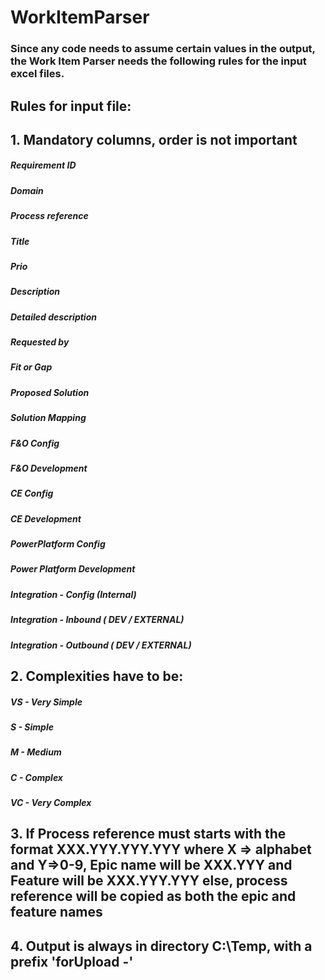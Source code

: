 # WorkItemParser

### Since any code needs to assume certain values in the output, the Work Item Parser needs the following rules for the input excel files.

## Rules for input file:

## 1. Mandatory columns, order is not important	
##### Requirement ID
##### Domain
##### Process reference
##### Title
##### Prio
##### Description
##### Detailed description
##### Requested by
##### Fit or Gap
##### Proposed Solution
##### Solution Mapping
##### F&O Config
##### F&O Development
##### CE Config
##### CE Development
##### PowerPlatform Config
##### Power Platform Development
##### Integration - Config (Internal)
##### Integration - Inbound ( DEV / EXTERNAL)
##### Integration - Outbound ( DEV / EXTERNAL)


## 2. Complexities have to be:
##### VS - Very Simple
##### S - Simple
##### M - Medium
##### C - Complex
##### VC - Very Complex

## 3. If Process reference must starts with the format XXX.YYY.YYY.YYY where X => alphabet and Y=>0-9, Epic name will be XXX.YYY and Feature will be XXX.YYY.YYY else, process reference will be copied as both the epic and feature names

## 4. Output is always in directory C:\Temp, with a prefix 'forUpload -'

